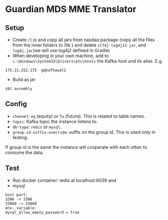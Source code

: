 # Guardian MDS MME Translator

## Setup
- Create `/lib` and copy all jars from nasdaq package (copy all the files from the inner folders to /lib )
  and delete `slf4j-log4j12.jar`, and `log4j.jar`(we will use log4j2 defined in Gradle)
- When developing in your own machine, add to `c:\Windows\System32\Drivers\etc\hosts` the Kafka host and its alias. E.g.
```
172.21.252.175	gqkafkauat2
```
- Build as jar
```
sbt assembly
```

## Config
- `channel`: `eq` (equity) or `fu` (future). This is related to table names.
- `topic`: Kafka topic the instance listens to.
- `db-type`: `redis` or `mysql`.
- `group-id-suffix-override`: suffix on the group id. This is used only in testing. 

If group id is the same the instance will cooperate with each other to consume the data.  

## Test
- Run docker container: redis at localhost:6039 and 
- mysql
```
host port:
3306 -> 3306
33060 -> 33060
env. variable:
mysql_allow_empty_password = true
```